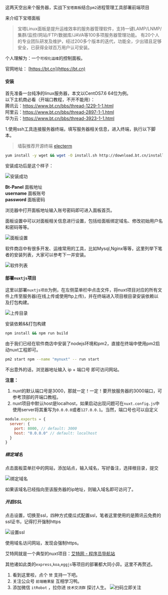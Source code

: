 这两天空出来个服务器，实战下`宝塔面板`结合`pm2`进程管理工具部署前端项目

来介绍下宝塔面板  
> 宝塔Linux面板是提升运维效率的服务器管理软件，支持一键LAMP/LNMP/集群/监控/网站/FTP/数据库/JAVA等100多项服务器管理功能。
有20个人的专业团队研发及维护，经过200多个版本的迭代，功能全，少出错且足够安全，已获得全球百万用户认可安装。  

个人理解为：一个`可视化运维`的控制面板。  

官网地址： [https://bt.cn](https://bt.cn)  

#### 安装
首先准备一台纯净的linux服务器，本文以CentOS7.6 64位为例。  
以下主机商必看（开端口教程，不开不能用）：  
腾讯云：https://www.bt.cn/bbs/thread-1229-1-1.html  
阿里云：https://www.bt.cn/bbs/thread-2897-1-1.html  
华为云：https://www.bt.cn/bbs/thread-3923-1-1.html

1.使用ssh工具连接服务器终端，填写服务器相关信息，进入终端，执行以下脚本。

> 墙裂推荐开源终端 [electerm](https://github.com/electerm/electerm)

```bash
yum install -y wget && wget -O install.sh http://download.bt.cn/install/install_6.0.sh && sh install.sh
```
安装成功后是这个样子：  

![安装成功](https://static.iiter.cn/article/9507acf7acee77679ab9ca3a42cdee84.png)  


**Bt-Panel**  面板地址  
**username**  面板账号  
**password**  面板密码  

浏览器中打开面板地址输入账号密码即可进入面板首页。

面板设置中可以对面板相关信息进行设置，包括给面板绑定域名、修改初始用户名和密码等等。

![面板设置](https://static.iiter.cn/article/f17905147afbc6ea14038f79b1ad506b.png)

软件商店中有很多开发、运维常用的工具，比如Mysql,Nginx等等，这里列举下笔者的安装列表，大家可以参考下一并安装。

![软件列表](https://static.iiter.cn/article/10802b46aa33386abbb3bfce587b2ed7.png)

#### 部署`nuxtjs`项目

这里以部署`nuxtjs项目`为例，在左侧菜单栏中点击文件，将nuxt项目对应的所有文件上传至服务器(在线上传或使用ftp上传)，并在终端进入项目根目录安装依赖以及打包构建。  

![上传目录](https://static.iiter.cn/article/fe540956b7a34fc0283523ef589d76a3.png)

安装依赖&&打包构建  

```bash
npm install && npm run build
```

由于我们已经在软件商店中安装了nodejs环境和pm2，直接在终端中使用pm2启动nuxt工程即可。

```bash
pm2 start npm --name "mynuxt" -- run start
```

不出意外的话，浏览器地址输入 ip + 端口号 即可访问网站。

**注意：**
1. nuxt的默认端口号是3000，那就一定！一定！要开放服务器的3000端口，可参考顶部的开端口教程。
2. nuxt项目中默认host是localhost，如果启动出现问题可在`nuxt.config.js`中使用server将其重写为`0.0.0.0`或者`127.0.0.1`。当然，端口号也可以自定义

```js
module.exports = {
  server: {
    port: 8000, // default: 3000
    host: "0.0.0.0" // default: localhost
  }
}
```
##### 绑定域名
点击面板菜单拦中的网站，添加站点，输入域名，写好备注，选择根目录，提交

![绑定域名](https://static.iiter.cn/article/72a2725e289f91d3e9bd66c4b64d5a4d.png)

如果该域名已经指向至该服务器的ip地址，则输入域名即可访问了。

##### 开启SSL

点击设置，切换至ssl，四种方式傻瓜式配置ssl，笔者这里使用的是腾讯云免费的ssl证书，记得打开强制https

![设置ssl](https://static.iiter.cn/article/07c85c285905230cd74066fc4c72e264.png)

使用域名访问网站，发现会强制https。

艾特网就是一个典型的nuxt项目：[艾特网 - 程序员导航站](https://iiter.cn)  


其他诸如此类的`express`,`koa`,`eggjs`等项目的部署都大同小异。这里不再赘述。

1. 看到这里啦，点个 `赞` 支持一下吧。
2. 关注公众号 `前端糖果屋` 互相学习鸭。
3. 添加微信 `itRobot` ，拉你进 `技术交流群` 探讨人生。
   ![扫码立即关注](https://static.iiter.cn/mp_footer.png)